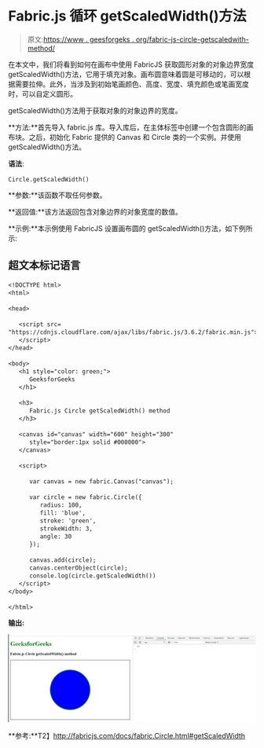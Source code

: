 # Fabric.js 循环 getScaledWidth()方法

> 原文:[https://www . geesforgeks . org/fabric-js-circle-getscaledwith-method/](https://www.geeksforgeeks.org/fabric-js-circle-getscaledwidth-method/)

在本文中，我们将看到如何在画布中使用 FabricJS 获取圆形对象的对象边界宽度 getScaledWidth()方法，它用于填充对象。画布圆意味着圆是可移动的，可以根据需要拉伸。此外，当涉及到初始笔画颜色、高度、宽度、填充颜色或笔画宽度时，可以自定义圆形。

getScaledWidth()方法用于获取对象的对象边界的宽度。

**方法:**首先导入 fabric.js 库。导入库后，在主体标签中创建一个包含圆形的画布块。之后，初始化 Fabric 提供的 Canvas 和 Circle 类的一个实例。并使用 getScaledWidth()方法。

**语法**:

```
Circle.getScaledWidth()
```

**参数:**该函数不取任何参数。

**返回值:**该方法返回包含对象边界的对象宽度的数值。

**示例:**本示例使用 FabricJS 设置画布圆的 getScaledWidth()方法，如下例所示:

## 超文本标记语言

```
<!DOCTYPE html> 
<html> 

<head> 

   <script src= 
"https://cdnjs.cloudflare.com/ajax/libs/fabric.js/3.6.2/fabric.min.js"> 
   </script> 
</head> 

<body> 
   <h1 style="color: green;"> 
      GeeksforGeeks 
   </h1> 

   <h3> 
      Fabric.js Circle getScaledWidth() method 
   </h3> 

   <canvas id="canvas" width="600" height="300"
      style="border:1px solid #000000"> 
   </canvas> 

   <script> 

      var canvas = new fabric.Canvas("canvas"); 

      var circle = new fabric.Circle({ 
         radius: 100, 
         fill: 'blue', 
         stroke: 'green', 
         strokeWidth: 3, 
         angle: 30 
      }); 

      canvas.add(circle); 
      canvas.centerObject(circle); 
      console.log(circle.getScaledWidth())
   </script> 
</body> 

</html>
```

**输出:**

![](img/0780c082eec56380a14a5a11ac197631.png)

**参考:**T2】http://fabricjs.com/docs/fabric.Circle.html#getScaledWidth